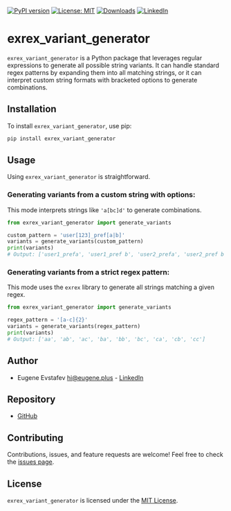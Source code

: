 [![PyPI version](https://badge.fury.io/py/exrex_variant_generator.svg)](https://badge.fury.io/py/exrex_variant_generator)
[![License: MIT](https://img.shields.io/badge/License-MIT-green.svg)](https://opensource.org/licenses/MIT)
[![Downloads](https://static.pepy.tech/badge/exrex_variant_generator)](https://pepy.tech/project/exrex_variant_generator)
[![LinkedIn](https://img.shields.io/badge/LinkedIn-blue)](https://www.linkedin.com/in/eugene-evstafev-716669181/)

# exrex_variant_generator

`exrex_variant_generator` is a Python package that leverages regular expressions to generate all possible string variants. It can handle standard regex patterns by expanding them into all matching strings, or it can interpret custom string formats with bracketed options to generate combinations.

## Installation

To install `exrex_variant_generator`, use pip:

```bash
pip install exrex_variant_generator
```

## Usage

Using `exrex_variant_generator` is straightforward.

### Generating variants from a custom string with options:

This mode interprets strings like `'a[bc]d'` to generate combinations.

```python
from exrex_variant_generator import generate_variants

custom_pattern = 'user[123]_pref[a|b]'
variants = generate_variants(custom_pattern)
print(variants)
# Output: ['user1_prefa', 'user1_pref b', 'user2_prefa', 'user2_pref b', 'user3_prefa', 'user3_pref b']
```

### Generating variants from a strict regex pattern:

This mode uses the `exrex` library to generate all strings matching a given regex.

```python
from exrex_variant_generator import generate_variants

regex_pattern = '[a-c]{2}'
variants = generate_variants(regex_pattern)
print(variants)
# Output: ['aa', 'ab', 'ac', 'ba', 'bb', 'bc', 'ca', 'cb', 'cc']
```

## Author

*   Eugene Evstafev <hi@eugene.plus> - [LinkedIn](https://www.linkedin.com/in/eugene-evstafev-716669181/)

## Repository

*   [GitHub](https://github.com/chigwell/exrex_variant_generator)

## Contributing

Contributions, issues, and feature requests are welcome! Feel free to check the [issues page](https://github.com/chigwell/exrex_variant_generator/issues).

## License

`exrex_variant_generator` is licensed under the [MIT License](https://choosealicense.com/licenses/mit/).